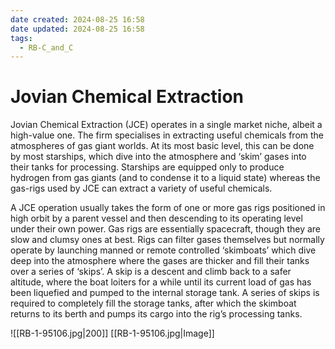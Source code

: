 ```yaml
---
date created: 2024-08-25 16:58
date updated: 2024-08-25 16:58
tags:
  - RB-C_and_C
---
```

# Jovian Chemical Extraction

Jovian Chemical Extraction (JCE) operates in a single market niche, albeit a high-value one. The firm specialises in extracting useful chemicals from the atmospheres of gas giant worlds. At its most basic level, this can be done by most starships, which dive into the atmosphere and ‘skim’ gases into their tanks for processing. Starships are equipped only to produce hydrogen from gas giants (and to condense it to a liquid state) whereas the gas-rigs used by JCE can extract a variety of useful chemicals.

A JCE operation usually takes the form of one or more gas rigs positioned in high orbit by a parent vessel and then descending to its operating level under their own power. Gas rigs are essentially spacecraft, though they are slow and clumsy ones at best. Rigs can filter gases themselves but normally operate by launching manned or remote controlled ‘skimboats’ which dive deep into the atmosphere where the gases are thicker and fill their tanks over a series of ‘skips’. A skip is a descent and climb back to a safer altitude, where the boat loiters for a while until its current load of gas has been liquefied and pumped to the internal storage tank. A series of skips is required to completely fill the storage tanks, after which the skimboat returns to its berth and pumps its cargo into the rig’s processing tanks.

![[RB-1-95106.jpg|200]]
[[RB-1-95106.jpg|Image]]